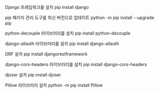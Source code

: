 Django 프레임워크를 설치
pip install django

pip 패키지 관리 도구를 최신 버전으로 업데이트
python -m pip install --upgrade pip

python-decouple 라이브러리를 설치
pip install python-decouple

django-allauth 라이브러리를 설치
pip install django-allauth

DRF 설치
pip install djangorestframework

django-cors-headers 라이브러리를 설치
pip install django-cors-headers

djoser 설치
pip install djoser

Pillow 라이브러리 설치
python -m pip install Pillow